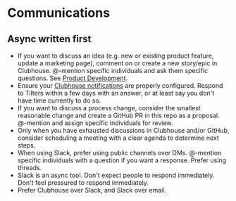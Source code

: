 # Communications

## Async written first

- If you want to discuss an idea (e.g. new or existing product feature, update a marketing page), comment on or create a new story/epic in Clubhouse. @-mention specific individuals and ask them specific questions. See [Product Development](../product-development/README.md).
- Ensure your [Clubhouse notifications](https://help.clubhouse.io/hc/en-us/sections/201543416-Notifications) are properly configured. Respond to Tilters within a few days with an answer, or at least say you don't have time currently to do so.
- If you want to discuss a process change, consider the smallest reasonable change and create a GitHub PR in this repo as a proposal. @-mention and assign specific individuals for review.
- Only when you have exhausted discussions in Clubhouse and/or GitHub, consider scheduling a meeting with a clear agenda to determine next steps.
- When using Slack, prefer using public channels over DMs. @-mention specific individuals with a question if you want a response. Prefer using threads.
- Slack is an async tool. Don't expect people to respond immediately. Don't feel pressured to respond immediately.
- Prefer Clubhouse over Slack, and Slack over email.
